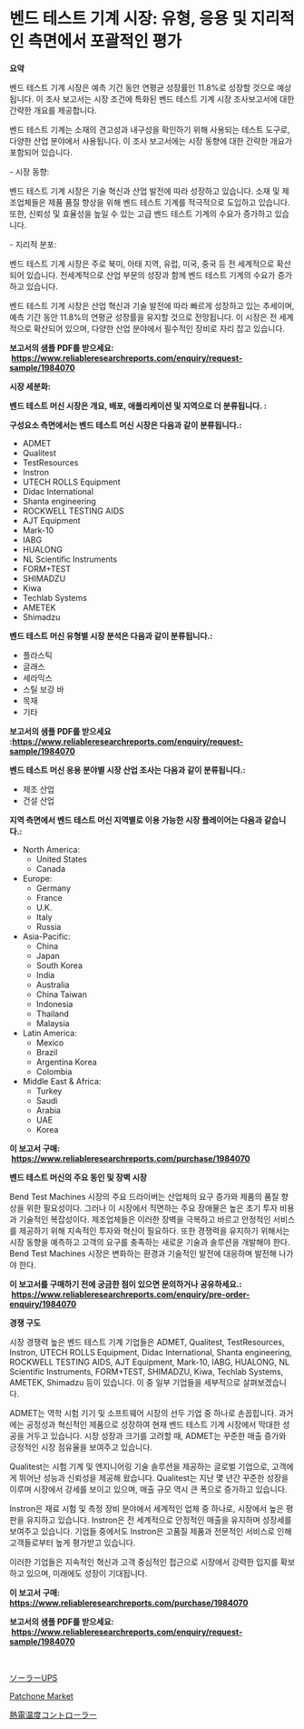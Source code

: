 <p><h1>벤드 테스트 기계 시장: 유형, 응용 및 지리적인 측면에서 포괄적인 평가</h1></p><p><strong>요약</strong></p>
<p><p>벤드 테스트 기계 시장은 예측 기간 동안 연평균 성장률인 11.8%로 성장할 것으로 예상됩니다. 이 조사 보고서는 시장 조건에 특화된 벤드 테스트 기계 시장 조사보고서에 대한 간략한 개요를 제공합니다.</p><p>벤드 테스트 기계는 소재의 견고성과 내구성을 확인하기 위해 사용되는 테스트 도구로, 다양한 산업 분야에서 사용됩니다. 이 조사 보고서에는 시장 동향에 대한 간략한 개요가 포함되어 있습니다.</p><p>- 시장 동향:</p><p>벤드 테스트 기계 시장은 기술 혁신과 산업 발전에 따라 성장하고 있습니다. 소재 및 제조업체들은 제품 품질 향상을 위해 벤드 테스트 기계를 적극적으로 도입하고 있습니다. 또한, 신뢰성 및 효율성을 높일 수 있는 고급 벤드 테스트 기계의 수요가 증가하고 있습니다.</p><p>- 지리적 분포:</p><p>벤드 테스트 기계 시장은 주로 북미, 아태 지역, 유럽, 미국, 중국 등 전 세계적으로 확산되어 있습니다. 전세계적으로 산업 부문의 성장과 함께 벤드 테스트 기계의 수요가 증가하고 있습니다.</p><p>벤드 테스트 기계 시장은 산업 혁신과 기술 발전에 따라 빠르게 성장하고 있는 추세이며, 예측 기간 동안 11.8%의 연평균 성장률을 유지할 것으로 전망됩니다. 이 시장은 전 세계적으로 확산되어 있으며, 다양한 산업 분야에서 필수적인 장비로 자리 잡고 있습니다.</p></p>
<p><strong>보고서의 샘플 PDF를 받으세요: &nbsp;<a href="https://www.reliableresearchreports.com/enquiry/request-sample/1984070">https://www.reliableresearchreports.com/enquiry/request-sample/1984070</a></strong></p>
<p><strong>시장 세분화:</strong></p>
<p><strong> 벤드 테스트 머신 시장은 개요, 배포, 애플리케이션 및 지역으로 더 분류됩니다. :</strong></p>
<p><strong>구성요소 측면에서는 벤드 테스트 머신 시장은 다음과 같이 분류됩니다.:</strong></p>
<p><ul><li>ADMET</li><li>Qualitest</li><li>TestResources</li><li>Instron</li><li>UTECH ROLLS Equipment</li><li>Didac International</li><li>Shanta engineering</li><li>ROCKWELL TESTING AIDS</li><li>AJT Equipment</li><li>Mark-10‎</li><li>IABG</li><li>HUALONG</li><li>NL Scientific Instruments</li><li>FORM+TEST</li><li>SHIMADZU</li><li>Kiwa</li><li>Techlab Systems</li><li>AMETEK</li><li>Shimadzu</li></ul></p>
<p><strong> 벤드 테스트 머신 유형별 시장 분석은 다음과 같이 분류됩니다.:</strong></p>
<p><ul><li>플라스틱</li><li>글래스</li><li>세라믹스</li><li>스틸 보강 바</li><li>목재</li><li>기타</li></ul></p>
<p><strong>보고서의 샘플 PDF를 받으세요 :<a href="https://www.reliableresearchreports.com/enquiry/request-sample/1984070">https://www.reliableresearchreports.com/enquiry/request-sample/1984070</a></strong></p>
<p><strong> 벤드 테스트 머신 응용 분야별 시장 산업 조사는 다음과 같이 분류됩니다.:</strong></p>
<p><ul><li>제조 산업</li><li>건설 산업</li></ul></p>
<p><strong>지역 측면에서 벤드 테스트 머신 지역별로 이용 가능한 시장 플레이어는 다음과 같습니다.:</strong></p>
<p><ul>
    <li>
        North America:
        <ul>
            <li>United States</li>
            <li>Canada</li>
        </ul>
    </li>
    <li>
        Europe:
        <ul>
            <li>Germany</li>
            <li>France</li>
            <li>U.K.</li>
            <li>Italy</li>
            <li>Russia</li>
        </ul>
    </li>
    <li>
        Asia-Pacific:
        <ul>
            <li>China</li>
            <li>Japan</li>
            <li>South Korea</li>
            <li>India</li>
            <li>Australia</li>
            <li>China Taiwan</li>
            <li>Indonesia</li>
            <li>Thailand</li>
            <li>Malaysia</li>
        </ul>
    </li>
    <li>
        Latin America:
        <ul>
            <li>Mexico</li>
            <li>Brazil</li>
            <li>Argentina Korea</li>
            <li>Colombia</li>
        </ul>
    </li>
    <li>
        Middle East & Africa:
        <ul>
            <li>Turkey</li>
            <li>Saudi</li>
            <li>Arabia</li>
            <li>UAE</li>
            <li>Korea</li>
        </ul>
    </li>
    </ul></p>
<p><strong>이 보고서 구매: &nbsp;<a href="https://www.reliableresearchreports.com/purchase/1984070">https://www.reliableresearchreports.com/purchase/1984070</a></strong></p>
<p><strong>벤드 테스트 머신의 주요 동인 및 장벽 시장</strong></p>
<p><p>Bend Test Machines 시장의 주요 드라이버는 산업체의 요구 증가와 제품의 품질 향상을 위한 필요성이다. 그러나 이 시장에서 직면하는 주요 장애물은 높은 초기 투자 비용과 기술적인 복잡성이다. 제조업체들은 이러한 장벽을 극복하고 바르고 안정적인 서비스를 제공하기 위해 지속적인 투자와 혁신이 필요하다. 또한 경쟁력을 유지하기 위해서는 시장 동향을 예측하고 고객의 요구를 충족하는 새로운 기술과 솔루션을 개발해야 한다. Bend Test Machines 시장은 변화하는 환경과 기술적인 발전에 대응하며 발전해 나가야 한다.</p></p>
<p><strong>이 보고서를 구매하기 전에 궁금한 점이 있으면 문의하거나 공유하세요.: &nbsp;<a href="https://www.reliableresearchreports.com/enquiry/pre-order-enquiry/1984070">https://www.reliableresearchreports.com/enquiry/pre-order-enquiry/1984070</a></strong></p>
<p><strong>경쟁 구도</strong></p>
<p><p>시장 경쟁력 높은 벤드 테스트 기계 기업들은 ADMET, Qualitest, TestResources, Instron, UTECH ROLLS Equipment, Didac International, Shanta engineering, ROCKWELL TESTING AIDS, AJT Equipment, Mark-10‎, IABG, HUALONG, NL Scientific Instruments, FORM+TEST, SHIMADZU, Kiwa, Techlab Systems, AMETEK, Shimadzu 등이 있습니다. 이 중 일부 기업들을 세부적으로 살펴보겠습니다.</p><p>ADMET는 역학 시험 기기 및 소프트웨어 시장의 선두 기업 중 하나로 손꼽힙니다. 과거에는 공정성과 혁신적인 제품으로 성장하여 현재 벤드 테스트 기계 시장에서 막대한 성공을 거두고 있습니다. 시장 성장과 크기를 고려할 때, ADMET는 꾸준한 매출 증가와 긍정적인 시장 점유율을 보여주고 있습니다.</p><p>Qualitest는 시험 기계 및 엔지니어링 기술 솔루션을 제공하는 글로벌 기업으로, 고객에게 뛰어난 성능과 신뢰성을 제공해 왔습니다. Qualitest는 지난 몇 년간 꾸준한 성장을 이루며 시장에서 강세를 보이고 있으며, 매출 규모 역시 큰 폭으로 증가하고 있습니다.</p><p>Instron은 재료 시험 및 측정 장비 분야에서 세계적인 업체 중 하나로, 시장에서 높은 평판을 유지하고 있습니다. Instron은 전 세계적으로 안정적인 매출을 유지하며 성장세를 보여주고 있습니다. 기업들 중에서도 Instron은 고품질 제품과 전문적인 서비스로 인해 고객들로부터 높게 평가받고 있습니다.</p><p>이러한 기업들은 지속적인 혁신과 고객 중심적인 접근으로 시장에서 강력한 입지를 확보하고 있으며, 미래에도 성장이 기대됩니다.</p></p>
<p><strong>이 보고서 구매: &nbsp; <a href="https://www.reliableresearchreports.com/purchase/1984070">https://www.reliableresearchreports.com/purchase/1984070</a></strong></p>
<p><strong>보고서의 샘플 PDF를 받으세요: &nbsp;<a href="https://www.reliableresearchreports.com/enquiry/request-sample/1984070">https://www.reliableresearchreports.com/enquiry/request-sample/1984070</a></strong><strong></strong></p>
<p>&nbsp;</p>
<p><p><a href="https://github.com/KaydenJohns1964/Market-Research-Report-List-1/blob/main/542935612645.md">ソーラーUPS</a></p><p><a href="https://circular-yam-9b9.notion.site/Patchone-Market-Research-Report-Reveals-The-Latest-Trends-And-Opportunities-of-this-Market-for-Perio-7c021a2360714887a1395dac62dba128">Patchone Market</a></p><p><a href="https://github.com/marbadji/Market-Research-Report-List-1/blob/main/326243212644.md">熱電温度コントローラー</a></p></p>